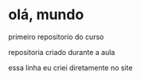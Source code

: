 # olá, mundo
 primeiro repositorio do curso

repositoria criado durante a aula


essa linha eu criei diretamente no site
